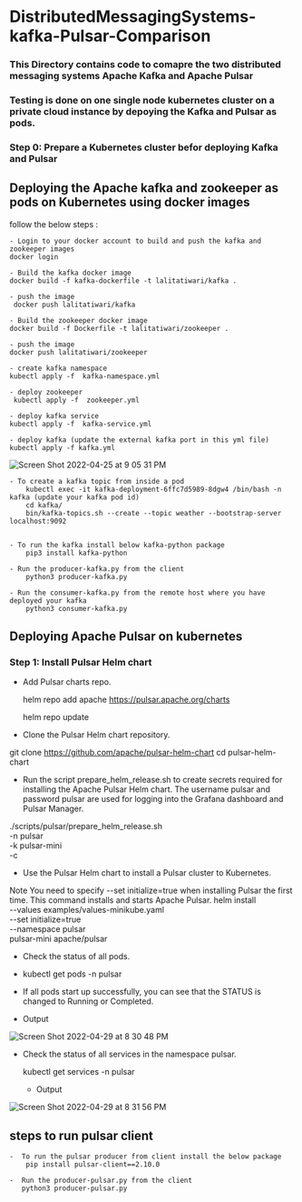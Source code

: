 # DistributedMessagingSystems-kafka-Pulsar-Comparison

### This Directory contains code to comapre the two distributed messaging systems Apache Kafka and Apache Pulsar
### Testing is done on one single node kubernetes cluster on a private cloud instance by depoying the Kafka and Pulsar as pods.

### Step 0: Prepare a Kubernetes cluster befor deploying Kafka and Pulsar


## Deploying the Apache kafka and zookeeper as pods on Kubernetes using docker images
follow the below steps :


    - Login to your docker account to build and push the kafka and zookeeper images
    docker login
    
    - Build the kafka docker image
    docker build -f kafka-dockerfile -t lalitatiwari/kafka .
    
    - push the image
     docker push lalitatiwari/kafka
     
    - Build the zookeeper docker image
    docker build -f Dockerfile -t lalitatiwari/zookeeper .
    
    - push the image
    docker push lalitatiwari/zookeeper
   
    - create kafka namespace
    kubectl apply -f  kafka-namespace.yml 
   
    - deploy zookeeper
     kubectl apply -f  zookeeper.yml
    
    - deploy kafka service
    kubectl apply -f  kafka-service.yml
   
    - deploy kafka (update the external kafka port in this yml file)
    kubectl apply -f kafka.yml
    
  ![Screen Shot 2022-04-25 at 9 05 31 PM](https://user-images.githubusercontent.com/83514861/165204936-74ee9c34-467a-4694-9a20-12f8e8db9d4b.png)

    - To create a kafka topic from inside a pod
        kubectl exec -it kafka-deployment-6ffc7d5989-8dgw4 /bin/bash -n kafka (update your kafka pod id)
        cd kafka/
        bin/kafka-topics.sh --create --topic weather --bootstrap-server localhost:9092 
    
    
    - To run the kafka install below kafka-python package
        pip3 install kafka-python
        
    - Run the producer-kafka.py from the client
        python3 producer-kafka.py 
        
    - Run the consumer-kafka.py from the remote host where you have deployed your kafka 
        python3 consumer-kafka.py 
        
        
   
## Deploying Apache Pulsar on kubernetes 
     
### Step 1: Install Pulsar Helm chart

 - Add Pulsar charts repo.

    helm repo add apache https://pulsar.apache.org/charts

    helm repo update

 - Clone the Pulsar Helm chart repository.

git clone https://github.com/apache/pulsar-helm-chart
cd pulsar-helm-chart


- Run the script prepare_helm_release.sh to create secrets required for installing the Apache Pulsar Helm chart. The username pulsar and password pulsar are used for logging into the Grafana dashboard and Pulsar Manager.

./scripts/pulsar/prepare_helm_release.sh \
    -n pulsar \
    -k pulsar-mini \
    -c


- Use the Pulsar Helm chart to install a Pulsar cluster to Kubernetes.

Note 
You need to specify --set initialize=true when installing Pulsar the first time. This command installs and starts Apache Pulsar.
helm install \
    --values examples/values-minikube.yaml \
    --set initialize=true \
    --namespace pulsar \
    pulsar-mini apache/pulsar


- Check the status of all pods.

- kubectl get pods -n pulsar

- If all pods start up successfully, you can see that the STATUS is changed to Running or Completed.

- Output

![Screen Shot 2022-04-29 at 8 30 48 PM](https://user-images.githubusercontent.com/83514861/166085357-7d51db79-9706-4e27-903d-8c3c78fcc1d7.png)


- Check the status of all services in the namespace pulsar.

    kubectl get services -n pulsar
    - Output

![Screen Shot 2022-04-29 at 8 31 56 PM](https://user-images.githubusercontent.com/83514861/166085386-4fbe0c30-4b76-4e20-a13c-2ce26de837ce.png)

## steps to run pulsar client

    -  To run the pulsar producer from client install the below package
        pip install pulsar-client==2.10.0
        
    -  Run the producer-pulsar.py from the client
       python3 producer-pulsar.py




